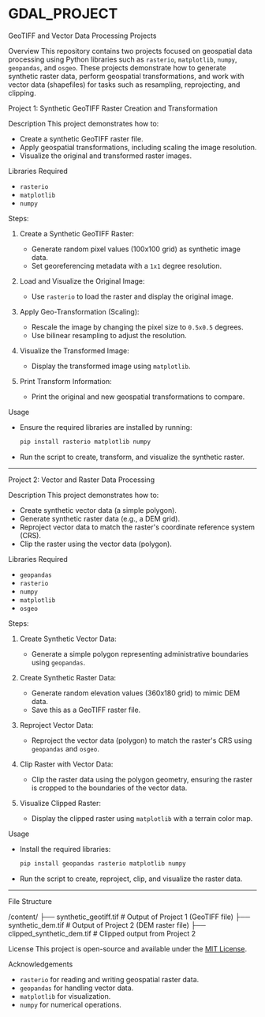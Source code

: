 # GDAL_PROJECT


GeoTIFF and Vector Data Processing Projects

Overview
This repository contains two projects focused on geospatial data processing using Python libraries such as `rasterio`, `matplotlib`, `numpy`, `geopandas`, and `osgeo`. These projects demonstrate how to generate synthetic raster data, perform geospatial transformations, and work with vector data (shapefiles) for tasks such as resampling, reprojecting, and clipping.

Project 1: Synthetic GeoTIFF Raster Creation and Transformation

 Description
This project demonstrates how to:
- Create a synthetic GeoTIFF raster file.
- Apply geospatial transformations, including scaling the image resolution.
- Visualize the original and transformed raster images.

 Libraries Required
- `rasterio`
- `matplotlib`
- `numpy`

 Steps:
1. Create a Synthetic GeoTIFF Raster:
   - Generate random pixel values (100x100 grid) as synthetic image data.
   - Set georeferencing metadata with a `1x1` degree resolution.

2. Load and Visualize the Original Image:
   - Use `rasterio` to load the raster and display the original image.

3. Apply Geo-Transformation (Scaling):
   - Rescale the image by changing the pixel size to `0.5x0.5` degrees.
   - Use bilinear resampling to adjust the resolution.

4. Visualize the Transformed Image:
   - Display the transformed image using `matplotlib`.

5. Print Transform Information:
   - Print the original and new geospatial transformations to compare.

 Usage
- Ensure the required libraries are installed by running:
  ```bash
  pip install rasterio matplotlib numpy
  ```

- Run the script to create, transform, and visualize the synthetic raster.

---

 Project 2: Vector and Raster Data Processing

 Description
This project demonstrates how to:
- Create synthetic vector data (a simple polygon).
- Generate synthetic raster data (e.g., a DEM grid).
- Reproject vector data to match the raster's coordinate reference system (CRS).
- Clip the raster using the vector data (polygon).

 Libraries Required
- `geopandas`
- `rasterio`
- `numpy`
- `matplotlib`
- `osgeo`

 Steps:
1. Create Synthetic Vector Data:
   - Generate a simple polygon representing administrative boundaries using `geopandas`.

2. Create Synthetic Raster Data:
   - Generate random elevation values (360x180 grid) to mimic DEM data.
   - Save this as a GeoTIFF raster file.

3. Reproject Vector Data:
   - Reproject the vector data (polygon) to match the raster's CRS using `geopandas` and `osgeo`.

4. Clip Raster with Vector Data:
   - Clip the raster data using the polygon geometry, ensuring the raster is cropped to the boundaries of the vector data.

5. Visualize Clipped Raster:
   - Display the clipped raster using `matplotlib` with a terrain color map.

 Usage
- Install the required libraries:
  ```bash
  pip install geopandas rasterio matplotlib numpy
  ```

- Run the script to create, reproject, clip, and visualize the raster data.

---

File Structure


/content/
  ├── synthetic_geotiff.tif       # Output of Project 1 (GeoTIFF file)
  ├── synthetic_dem.tif          # Output of Project 2 (DEM raster file)
  ├── clipped_synthetic_dem.tif  # Clipped output from Project 2


 License
This project is open-source and available under the [MIT License](LICENSE).

 Acknowledgements
- `rasterio` for reading and writing geospatial raster data.
- `geopandas` for handling vector data.
- `matplotlib` for visualization.
- `numpy` for numerical operations.

